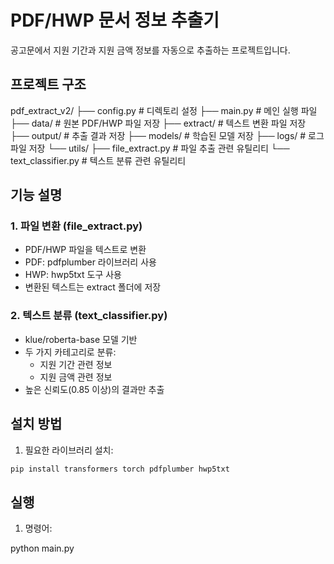 # PDF/HWP 문서 정보 추출기

공고문에서 지원 기간과 지원 금액 정보를 자동으로 추출하는 프로젝트입니다.

## 프로젝트 구조

pdf_extract_v2/
├── config.py # 디렉토리 설정
├── main.py # 메인 실행 파일
├── data/ # 원본 PDF/HWP 파일 저장
├── extract/ # 텍스트 변환 파일 저장
├── output/ # 추출 결과 저장
├── models/ # 학습된 모델 저장
├── logs/ # 로그 파일 저장
└── utils/
├── file_extract.py # 파일 추출 관련 유틸리티
└── text_classifier.py # 텍스트 분류 관련 유틸리티

## 기능 설명

### 1. 파일 변환 (file_extract.py)

- PDF/HWP 파일을 텍스트로 변환
- PDF: pdfplumber 라이브러리 사용
- HWP: hwp5txt 도구 사용
- 변환된 텍스트는 extract 폴더에 저장

### 2. 텍스트 분류 (text_classifier.py)

- klue/roberta-base 모델 기반
- 두 가지 카테고리로 분류:
  - 지원 기간 관련 정보
  - 지원 금액 관련 정보
- 높은 신뢰도(0.85 이상)의 결과만 추출

## 설치 방법

1. 필요한 라이브러리 설치:

```bash
pip install transformers torch pdfplumber hwp5txt
```

## 실행

1. 명령어:

python main.py
